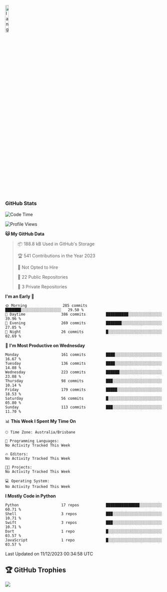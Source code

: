 <p align="left"><img width=15%" src="https://github.com/alansmathew/alansmathew/raw/master/lang.gif" alt="lang image here" /></p>

# <h3 align="left">GitHub Stats</h3>

<!--START_SECTION:waka-->
![Code Time](http://img.shields.io/badge/Code%20Time-319%20hrs%2051%20mins-blue)

![Profile Views](http://img.shields.io/badge/Profile%20Views-0-blue)

**🐱 My GitHub Data** 

> 📦 188.8 kB Used in GitHub's Storage 
 > 
> 🏆 541 Contributions in the Year 2023
 > 
> 🚫 Not Opted to Hire
 > 
> 📜 22 Public Repositories 
 > 
> 🔑 3 Private Repositories 
 > 
**I'm an Early 🐤** 

```text
🌞 Morning                285 commits         ███████░░░░░░░░░░░░░░░░░░   29.50 % 
🌆 Daytime                386 commits         ██████████░░░░░░░░░░░░░░░   39.96 % 
🌃 Evening                269 commits         ███████░░░░░░░░░░░░░░░░░░   27.85 % 
🌙 Night                  26 commits          █░░░░░░░░░░░░░░░░░░░░░░░░   02.69 % 
```
📅 **I'm Most Productive on Wednesday** 

```text
Monday                   161 commits         ████░░░░░░░░░░░░░░░░░░░░░   16.67 % 
Tuesday                  136 commits         ████░░░░░░░░░░░░░░░░░░░░░   14.08 % 
Wednesday                223 commits         ██████░░░░░░░░░░░░░░░░░░░   23.08 % 
Thursday                 98 commits          ███░░░░░░░░░░░░░░░░░░░░░░   10.14 % 
Friday                   179 commits         █████░░░░░░░░░░░░░░░░░░░░   18.53 % 
Saturday                 56 commits          █░░░░░░░░░░░░░░░░░░░░░░░░   05.80 % 
Sunday                   113 commits         ███░░░░░░░░░░░░░░░░░░░░░░   11.70 % 
```


📊 **This Week I Spent My Time On** 

```text
🕑︎ Time Zone: Australia/Brisbane

💬 Programming Languages: 
No Activity Tracked This Week

🔥 Editors: 
No Activity Tracked This Week

🐱‍💻 Projects: 
No Activity Tracked This Week

💻 Operating System: 
No Activity Tracked This Week
```

**I Mostly Code in Python** 

```text
Python                   17 repos            ███████████████░░░░░░░░░░   60.71 % 
Shell                    3 repos             ███░░░░░░░░░░░░░░░░░░░░░░   10.71 % 
Swift                    3 repos             ███░░░░░░░░░░░░░░░░░░░░░░   10.71 % 
Dart                     1 repo              █░░░░░░░░░░░░░░░░░░░░░░░░   03.57 % 
JavaScript               1 repo              █░░░░░░░░░░░░░░░░░░░░░░░░   03.57 % 
```




 Last Updated on 11/12/2023 00:34:58 UTC
<!--END_SECTION:waka-->

## 🏆 GitHub Trophies

![](https://github-profile-trophy.vercel.app/?username=samh06&theme=discord&no-frame=true&no-bg=false&margin-w=4)
